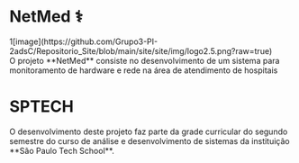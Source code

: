 <h1>NetMed ⚕️</h1>
1[image](https://github.com/Grupo3-PI-2adsC/Repositorio_Site/blob/main/site/site/img/logo2.5.png?raw=true)
<br>
O projeto **NetMed** consiste no desenvolvimento de um sistema para monitoramento de hardware e rede na área de atendimento de hospitais

<h1>SPTECH</h1>
O desenvolvimento deste projeto faz parte da grade curricular do segundo semestre do curso de análise e desenvolvimento de sistemas da instituição **São Paulo Tech School**.

